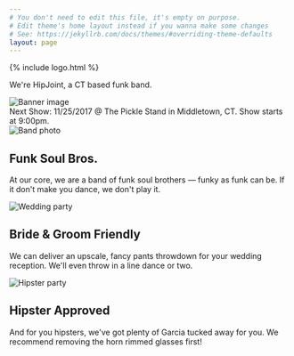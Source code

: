 ```yaml
---
# You don't need to edit this file, it's empty on purpose.
# Edit theme's home layout instead if you wanna make some changes
# See: https://jekyllrb.com/docs/themes/#overriding-theme-defaults
layout: page
---
```


<div class="mb-5">
  <div class="hero bg-light">
    <div class="hero-text">
      <div>{% include logo.html %}</div>
      <p class="lead">We're HipJoint, a CT based funk band.</p>
    </div>
    <img data-src="https://res.cloudinary.com/dwjulenau/image/upload/e_gradient_fade,y_-0.5,b_black/ar_16:9,c_fill,dpr_2.0,e_grayscale,f_auto,fl_lossy.progressive,w_auto,q_auto:low/v1504121524/band-sites/eszter-biro-129457.jpg" class="cld-responsive" alt="Banner image">
  </div>
</div>

<div class="container">
  <div class="border border-left-0 border-right-0 border-color-secondary text-center p-3 mb-3">
    Next Show: <span class="text-secondary">11/25/2017 @ The Pickle Stand in Middletown, CT. Show starts at 9:00pm.</span>
  </div>
  <!-- Three columns of text below the carousel -->
  <div class="row">
    <div class="col-lg-4 mb-4 mb-lg-0">
      <img class="cld-responsive mb-2 lazyload"  data-src="https://res.cloudinary.com/dwjulenau/image/upload/c_fill,dpr_2.0,f_auto,fl_lossy.progressive,q_auto:low,w_auto,ar_16:9,g_faces/e_grayscale/v1505693873/hipjoint/band-pic-2.jpg" alt="Band photo">
      <h2 class="h3">Funk Soul Bros.</h2>
      <p>At our core, we are a band of funk soul brothers — funky as funk can be. If it don't make you dance, we don't play it.</p>
    </div><!-- /.col-lg-4 -->
    <div class="col-lg-4 mb-4 mb-lg-0">
      <img class="cld-responsive mb-2 lazyload"  data-src="https://res.cloudinary.com/dwjulenau/image/upload/c_fill,dpr_2.0,f_auto,fl_lossy.progressive,q_auto:low,w_auto,ar_16:9,g_faces/v1506781968/hipjoint/one-wedding-292005.jpg" alt="Wedding party">
      <h2 class="h3">Bride & Groom Friendly</h2>
      <p>We can deliver an upscale, fancy pants throwdown for your wedding reception. We'll even throw in a line dance or two.</p>
    </div><!-- /.col-lg-4 -->
    <div class="col-lg-4 mb-4 mb-lg-0">
      <img class="cld-responsive mb-2 lazyload" data-src="https://res.cloudinary.com/dwjulenau/image/upload/c_fill,dpr_2.0,f_auto,e_grayscale,fl_lossy.progressive,q_auto:low,w_auto,ar_16:9,g_faces/v1506781693/hipjoint/stephen-arnold-114252.jpg" alt="Hipster party">
      <h2 class="h3">Hipster Approved</h2>
      <p>And for you hipsters, we've got plenty of Garcia tucked away for you. We recommend removing the horn rimmed glasses first!</p>
    </div><!-- /.col-lg-4 -->
  </div><!-- /.row -->
</div>


